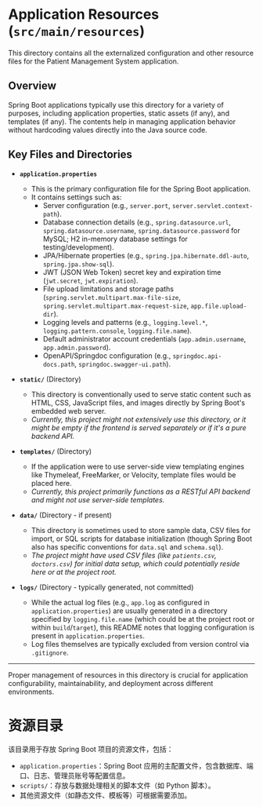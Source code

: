 # Application Resources (`src/main/resources`)

This directory contains all the externalized configuration and other resource files for the Patient Management System application.

## Overview

Spring Boot applications typically use this directory for a variety of purposes, including application properties, static assets (if any), and templates (if any). The contents help in managing application behavior without hardcoding values directly into the Java source code.

## Key Files and Directories

- **`application.properties`**

  - This is the primary configuration file for the Spring Boot application.
  - It contains settings such as:
    - Server configuration (e.g., `server.port`, `server.servlet.context-path`).
    - Database connection details (e.g., `spring.datasource.url`, `spring.datasource.username`, `spring.datasource.password` for MySQL; H2 in-memory database settings for testing/development).
    - JPA/Hibernate properties (e.g., `spring.jpa.hibernate.ddl-auto`, `spring.jpa.show-sql`).
    - JWT (JSON Web Token) secret key and expiration time (`jwt.secret`, `jwt.expiration`).
    - File upload limitations and storage paths (`spring.servlet.multipart.max-file-size`, `spring.servlet.multipart.max-request-size`, `app.file.upload-dir`).
    - Logging levels and patterns (e.g., `logging.level.*`, `logging.pattern.console`, `logging.file.name`).
    - Default administrator account credentials (`app.admin.username`, `app.admin.password`).
    - OpenAPI/Springdoc configuration (e.g., `springdoc.api-docs.path`, `springdoc.swagger-ui.path`).

- **`static/`** (Directory)

  - This directory is conventionally used to serve static content such as HTML, CSS, JavaScript files, and images directly by Spring Boot's embedded web server.
  - _Currently, this project might not extensively use this directory, or it might be empty if the frontend is served separately or if it's a pure backend API._

- **`templates/`** (Directory)

  - If the application were to use server-side view templating engines like Thymeleaf, FreeMarker, or Velocity, template files would be placed here.
  - _Currently, this project primarily functions as a RESTful API backend and might not use server-side templates._

- **`data/`** (Directory - if present)

  - This directory is sometimes used to store sample data, CSV files for import, or SQL scripts for database initialization (though Spring Boot also has specific conventions for `data.sql` and `schema.sql`).
  - _The project might have used CSV files (like `patients.csv`, `doctors.csv`) for initial data setup, which could potentially reside here or at the project root._

- **`logs/`** (Directory - typically generated, not committed)
  - While the actual log files (e.g., `app.log` as configured in `application.properties`) are usually generated in a directory specified by `logging.file.name` (which could be at the project root or within `build`/`target`), this README notes that logging configuration is present in `application.properties`.
  - Log files themselves are typically excluded from version control via `.gitignore`.

---

Proper management of resources in this directory is crucial for application configurability, maintainability, and deployment across different environments.

# 资源目录

该目录用于存放 Spring Boot 项目的资源文件，包括：

- `application.properties`：Spring Boot 应用的主配置文件，包含数据库、端口、日志、管理员账号等配置信息。
- `scripts/`：存放与数据处理相关的脚本文件（如 Python 脚本）。
- 其他资源文件（如静态文件、模板等）可根据需要添加。
